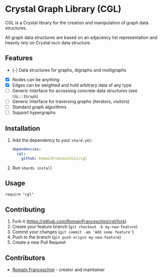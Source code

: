 # Crystal Graph Library (CGL)

CGL is a Crystal library for the creation and manipulation of graph data structures.

All graph data structures are based on an adjacency list representation and heavily rely on Crystal `Hash` data structure.

## Features

  - [-] Data structures for graphs, digraphs and multigraphs
  - [x] Nodes can be anything
  - [x] Edges can be weighted and hold arbitrary data of any type
  - [ ] Generic interface for accessing concrete data structures (see `CGL::IGraph`)
  - [ ] Generic interface for traversing graphs (iterators, visitors)
  - [ ] Standard graph algorithms
  - [ ] Support hypergraphs

## Installation

1. Add the dependency to your `shard.yml`:

   ```yaml
   dependencies:
     cgl:
       github: RomainFranceschini/cgl
   ```

2. Run `shards install`

## Usage

```crystal
require "cgl"
```

## Contributing

1. Fork it (<https://github.com/RomainFranceschini/cgl/fork>)
2. Create your feature branch (`git checkout -b my-new-feature`)
3. Commit your changes (`git commit -am 'Add some feature'`)
4. Push to the branch (`git push origin my-new-feature`)
5. Create a new Pull Request

## Contributors

- [Romain Franceschini](https://github.com/RomainFranceschini) - creator and maintainer

